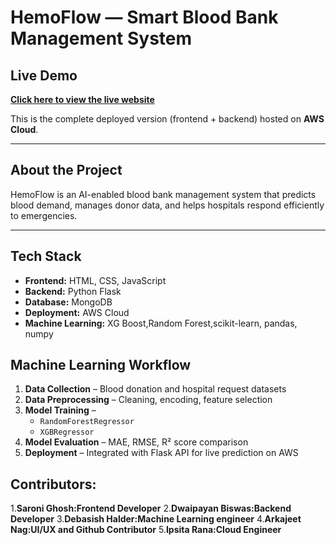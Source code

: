 #  HemoFlow — Smart Blood Bank Management System

##  Live  Demo
 **[Click here to view the live website](http://51.21.171.221:5000/)**  

This is the complete deployed version (frontend + backend) hosted on **AWS Cloud**.

---

##  About the Project
HemoFlow is an AI-enabled blood bank management system that predicts blood demand, manages donor data, and helps hospitals respond efficiently to emergencies.

---

##  Tech Stack
- **Frontend:** HTML, CSS, JavaScript  
- **Backend:** Python Flask  
- **Database:**  MongoDB
- **Deployment:** AWS Cloud
- **Machine Learning:** XG Boost,Random Forest,scikit-learn, pandas, numpy  

##  Machine Learning Workflow

1. **Data Collection** – Blood donation and hospital request datasets  
2. **Data Preprocessing** – Cleaning, encoding, feature selection  
3. **Model Training** – 
   - `RandomForestRegressor`  
   - `XGBRegressor`
4. **Model Evaluation** – MAE, RMSE, R² score comparison  
5. **Deployment** – Integrated with Flask API for live prediction on AWS

 ##  Contributors:
 1.**Saroni Ghosh:Frontend Developer**
 2.**Dwaipayan Biswas:Backend Developer**
 3.**Debasish Halder:Machine Learning engineer** 
 4.**Arkajeet Nag:UI/UX and Github Contributor**
 5.**Ipsita Rana:Cloud Engineer**

